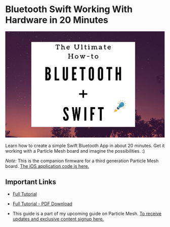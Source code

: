 # Bluetooth Swift Working With Hardware in 20 Minutes

![Main](images/main.jpg)

Learn how to create a simple Swift Bluetooth App in about 20 minutes. Get it working with a Particle Mesh board and imagine the possibilities. :)

*Note:* This is the companion firmware for a third generation Particle Mesh board. [The iOS application code is here.](https://github.com/jaredwolff/swift-bluetooth-particle-rgb)

## Important Links

* [Full Tutorial](https://www.jaredwolff.com/the-ultimate-how-to-bluetooth-swift-with-hardware-in-20-minutes/)

* [Full Tutorial - PDF Download](https://www.jaredwolff.com/files/the-ultimate-how-to-bluetooth-swift-with-hardware-in-20-minutes/)

* This guide is a part of my upcoming guide on Particle Mesh. [To receive updates and exclusive content signup here.](http://jaredwolff.com/the-ultimate-guide-to-particle-mesh/)
